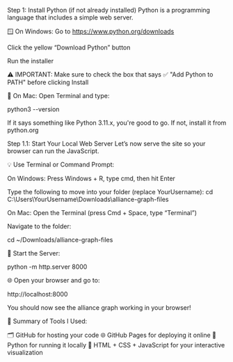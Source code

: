 Step 1: Install Python (if not already installed)
Python is a programming language that includes a simple web server.

🪟 On Windows:
Go to https://www.python.org/downloads

Click the yellow “Download Python” button

Run the installer

⚠️ IMPORTANT: Make sure to check the box that says
✅ "Add Python to PATH" before clicking Install

🍎 On Mac:
Open Terminal and type:

python3 --version

If it says something like Python 3.11.x, you're good to go. If not, install it from python.org


Step 1.1: Start Your Local Web Server
Let’s now serve the site so your browser can run the JavaScript.

💡 Use Terminal or Command Prompt:

On Windows:
Press Windows + R, type cmd, then hit Enter

Type the following to move into your folder (replace YourUsername):
cd C:\Users\YourUsername\Downloads\alliance-graph-files

On Mac:
Open the Terminal (press Cmd + Space, type “Terminal”)

Navigate to the folder:

cd ~/Downloads/alliance-graph-files

🚀 Start the Server:

python -m http.server 8000

🌐 Open your browser and go to:

http://localhost:8000

You should now see the alliance graph working in your browser!



🧾 Summary of Tools I Used:

🗂️ GitHub for hosting your code
🌐 GitHub Pages for deploying it online
🐍 Python for running it locally
🧠 HTML + CSS + JavaScript for your interactive visualization
